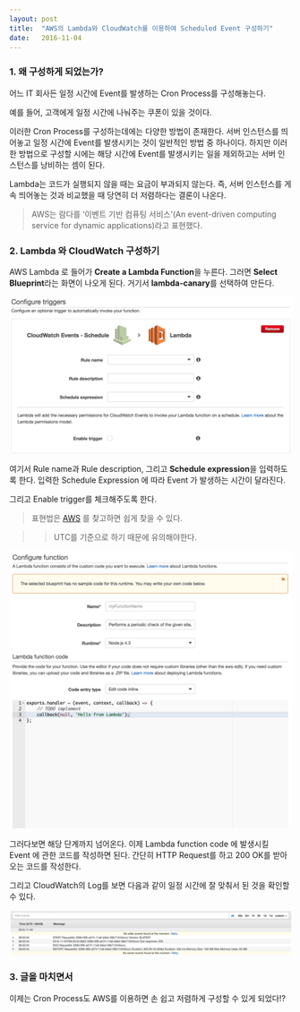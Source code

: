 ```yaml
---
layout: post
title:  "AWS의 Lambda와 CloudWatch를 이용하여 Scheduled Event 구성하기"
date:   2016-11-04
---
```


### 1. 왜 구성하게 되었는가?

어느 IT 회사든 일정 시간에 Event를 발생하는 Cron Process를 구성해놓는다. 

예를 들어, 고객에게 일정 시간에 나눠주는 쿠폰이 있을 것이다.

이러한 Cron Process를 구성하는데에는 다양한 방법이 존재한다. 서버 인스턴스를 띄어놓고 일정 시간에 Event를 발생시키는 것이 일반적인 방법 중 하나이다. 하지만 이러한 방법으로 구성할 시에는 해당 시간에 Event를 발생시키는 일을 제외하고는 서버 인스턴스를 낭비하는 셈이 된다.

Lambda는 코드가 실행되지 않을 때는 요금이 부과되지 않는다. 즉, 서버 인스턴스를 게속 띄어놓는 것과 비교했을 때 당연히 더 저렴하다는 결론이 나온다.

> AWS는 람다를 ‘이벤트 기반 컴퓨팅 서비스’(An event-driven computing service for dynamic applications)라고 표현했다.

### 2. Lambda 와 CloudWatch 구성하기

AWS Lambda 로 들어가 **Create a Lambda Function**을 누른다. 그러면 **Select Blueprint**라는 화면이 나오게 된다. 거기서 **lambda-canary**를 선택하여 만든다.

![](https://raw.githubusercontent.com/DainelPark/dainelpark.github.io/master/images/lambda_function.png)

여기서 Rule name과 Rule description, 그리고 **Schedule expression**을 입력하도록 한다. 입력한 Schedule Expression 에 따라 Event 가 발생하는 시간이 달라진다. 

그리고 Enable trigger를 체크해주도록 한다.

> 표현법은 [AWS](http://docs.aws.amazon.com/AmazonCloudWatch/latest/events/ScheduledEvents.html) 를 찾고하면 쉽게 찾을 수 있다.

>> UTC를 기준으로 하기 때문에 유의해야한다.

![](https://raw.githubusercontent.com/DainelPark/dainelpark.github.io/master/images/configure_lambda_function.png)

그러다보면 해당 단계까지 넘어온다. 이제 Lambda function code 에 발생시킬 Event 에 관한 코드를 작성하면 된다. 간단히 HTTP Request를 하고 200 OK를 받아오는 코드를 작성한다.

그리고 CloudWatch의 Log를 보면 다음과 같이 일정 시간에 잘 맞춰서 된 것을 확인할 수 있다.

![](https://raw.githubusercontent.com/DainelPark/dainelpark.github.io/master/images/cloudwatch_log.png)

### 3. 글을 마치면서

이제는 Cron Process도 AWS를 이용하면 손 쉽고 저렴하게 구성할 수 있게 되었다!?